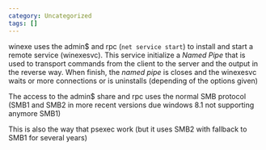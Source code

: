 ```yaml
---
category: Uncategorized
tags: []
---
```

winexe uses the admin$ and rpc (`net service start`) to install and start a remote service (winexesvc). This service initialize a _Named Pipe_ that is used to transport commands from the client to the server and the output in the reverse way. When finish, the _named pipe_ is closes and the winexesvc waits or more connections or is uninstalls (depending of the options given)

The access to the admin$ share and rpc uses the normal SMB protocol (SMB1 and SMB2 in more recent versions due windows 8.1 not supporting anymore SMB1)

This is also the way that psexec work (but it uses SMB2 with fallback to SMB1 for several years)